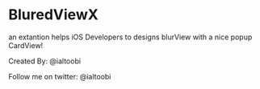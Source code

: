 # BluredViewX

an extantion helps iOS Developers to designs blurView with a nice popup CardView!

Created By: @ialtoobi

Follow me on twitter: @ialtoobi
